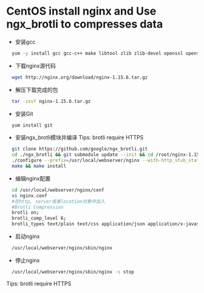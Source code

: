 # CentOS install nginx and Use ngx_brotli to compresses data

- 安装gcc

``` bash
  yum -y install gcc gcc-c++ make libtool zlib zlib-devel openssl openssl-devel pcre pcre-devel
```

- 下载nginx源代码

``` bash
  wget http://nginx.org/download/nginx-1.15.6.tar.gz
```

- 解压下载完成的包

``` bash
  tar -zxvf nginx-1.15.6.tar.gz
```

- 安装Git

``` bash
  yum install git
```

- 安装ngx_brotli模块并编译 Tips: brotli require HTTPS

``` bash
  git clone https://github.com/google/ngx_brotli.git
  cd ./ngx_brotli && git submodule update --init && cd /root/nginx-1.15.6
  ./configure --prefix=/usr/local/webserver/nginx --with-http_stub_status_module --with-http_ssl_module --with-pcre --add-module=./ngx_brotli
  make && make install
```

- 编辑nginx配置

``` bash
  cd /usr/local/webserver/nginx/conf
  vi nginx.conf
  #在http, server或者location对象中加入
  #Brotli Compression
  brotli on;
  brotli_comp_level 6;
  brotli_types text/plain text/css application/json application/x-javascript text/xml application/xml application/xml+rss text/javascript application/javascript image/svg+xml;
```

- 启动nginx

``` bash
  /usr/local/webserver/nginx/sbin/nginx
```

- 停止nginx

``` bash
  /usr/local/webserver/nginx/sbin/nginx -s stop
```

Tips: brotli require HTTPS
